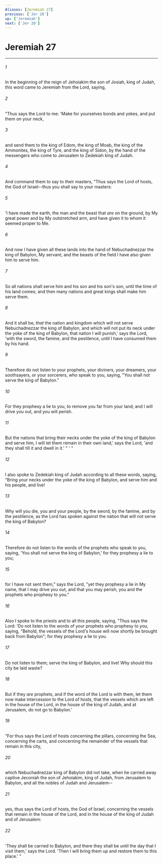 ```yaml
---
Aliases: [Jeremiah 27]
previous: ['Jer 26']
up: ['Jeremiah']
next: ['Jer 28']
---
```

# Jeremiah 27

***


###### 1 
In the beginning of the reign of Jehoiakim the son of Josiah, king of Judah, this word came to Jeremiah from the Lord, saying, 

###### 2 
"Thus says the Lord to me: 'Make for yourselves bonds and yokes, and put them on your neck, 

###### 3 
and send them to the king of Edom, the king of Moab, the king of the Ammonites, the king of Tyre, and the king of Sidon, by the hand of the messengers who come to Jerusalem to Zedekiah king of Judah. 

###### 4 
And command them to say to their masters, "Thus says the Lord of hosts, the God of Israel--thus you shall say to your masters: 

###### 5 
'I have made the earth, the man and the beast that _are_ on the ground, by My great power and by My outstretched arm, and have given it to whom it seemed proper to Me. 

###### 6 
And now I have given all these lands into the hand of Nebuchadnezzar the king of Babylon, My servant; and the beasts of the field I have also given him to serve him. 

###### 7 
So all nations shall serve him and his son and his son's son, until the time of his land comes; and then many nations and great kings shall make him serve them. 

###### 8 
And it shall be, _that_ the nation and kingdom which will not serve Nebuchadnezzar the king of Babylon, and which will not put its neck under the yoke of the king of Babylon, that nation I will punish,' says the Lord, 'with the sword, the famine, and the pestilence, until I have consumed them by his hand. 

###### 9 
Therefore do not listen to your prophets, your diviners, your dreamers, your soothsayers, or your sorcerers, who speak to you, saying, "You shall not serve the king of Babylon." 

###### 10 
For they prophesy a lie to you, to remove you far from your land; and I will drive you out, and you will perish. 

###### 11 
But the nations that bring their necks under the yoke of the king of Babylon and serve him, I will let them remain in their own land,' says the Lord, 'and they shall till it and dwell in it.' " ' " 

###### 12 
I also spoke to Zedekiah king of Judah according to all these words, saying, "Bring your necks under the yoke of the king of Babylon, and serve him and his people, and live! 

###### 13 
Why will you die, you and your people, by the sword, by the famine, and by the pestilence, as the Lord has spoken against the nation that will not serve the king of Babylon? 

###### 14 
Therefore do not listen to the words of the prophets who speak to you, saying, 'You shall not serve the king of Babylon,' for they prophesy a lie to you; 

###### 15 
for I have not sent them," says the Lord, "yet they prophesy a lie in My name, that I may drive you out, and that you may perish, you and the prophets who prophesy to you." 

###### 16 
Also I spoke to the priests and to all this people, saying, "Thus says the Lord: 'Do not listen to the words of your prophets who prophesy to you, saying, "Behold, the vessels of the Lord's house will now shortly be brought back from Babylon"; for they prophesy a lie to you. 

###### 17 
Do not listen to them; serve the king of Babylon, and live! Why should this city be laid waste? 

###### 18 
But if they _are_ prophets, and if the word of the Lord is with them, let them now make intercession to the Lord of hosts, that the vessels which are left in the house of the Lord, _in_ the house of the king of Judah, and at Jerusalem, do not go to Babylon.' 

###### 19 
"For thus says the Lord of hosts concerning the pillars, concerning the Sea, concerning the carts, and concerning the remainder of the vessels that remain in this city, 

###### 20 
which Nebuchadnezzar king of Babylon did not take, when he carried away captive Jeconiah the son of Jehoiakim, king of Judah, from Jerusalem to Babylon, and all the nobles of Judah and Jerusalem-- 

###### 21 
yes, thus says the Lord of hosts, the God of Israel, concerning the vessels that remain in the house of the Lord, and in the house of the king of Judah and of Jerusalem: 

###### 22 
'They shall be carried to Babylon, and there they shall be until the day that I visit them,' says the Lord. 'Then I will bring them up and restore them to this place.' "
